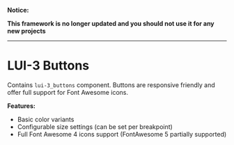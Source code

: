 **Notice:**

**This framework is no longer updated and you should not use it for any new projects**

---

# LUI-3 Buttons

Contains `lui-3_buttons` component. Buttons are responsive friendly and offer full support for Font Awesome icons.

**Features:**
- Basic color variants
- Configurable size settings (can be set per breakpoint)
- Full Font Awesome 4 icons support (FontAwesome 5 partially supported)